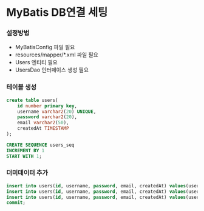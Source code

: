 # MyBatis DB연결 세팅

### 설정방법
- MyBatisConfig 파일 필요
- resources/mapper/*.xml 파일 필요
- Users 엔티티 필요
- UsersDao 인터페이스 생성 필요

### 테이블 생성
```sql
create table users(
    id number primary key,
    username varchar2(20) UNIQUE,
    password varchar2(20),
    email varchar2(50),
    createdAt TIMESTAMP
);

CREATE SEQUENCE users_seq 
INCREMENT BY 1 
START WITH 1;
```

### 더미데이터 추가
```sql
insert into users(id, username, password, email, createdAt) values(users_seq.nextval, 'ssar', '1234', 'ssar@nate.com', sysdate);
insert into users(id, username, password, email, createdAt) values(users_seq.nextval, 'cos', '1234', 'cos@nate.com', sysdate);
insert into users(id, username, password, email, createdAt) values(users_seq.nextval, 'hong', '1234', 'hong@nate.com', sysdate);
commit;
```